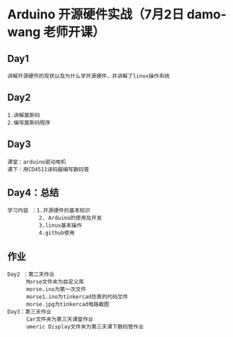 # Arduino  开源硬件实战（7月2日 damo-wang 老师开课）
## Day1 
    讲解开源硬件的现状以及为什么学开源硬件，并讲解了linux操作系统
## Day2 
    1.讲解莫斯码 
    2.编写莫斯码程序
## Day3
    课堂：arduino驱动电机
    课下：用CD4511译码器编写数码管
## Day4：总结
    学习内容 ：1.开源硬件的基本知识 
              2. Arduino的使用及开发
              3.linux基本操作
              4.github使用
## 作业
    Day2 ：第二天作业
          Morse文件夹为自定义库
          morse.ino为第一次文件
          morse1.ino为tinkercad仿真的代码文件
          morse.jpg为tinkercad电路截图
    Day3：第三天作业
          Car文件夹为第三天课堂作业
          umeric Display文件夹为第三天课下数码管作业
